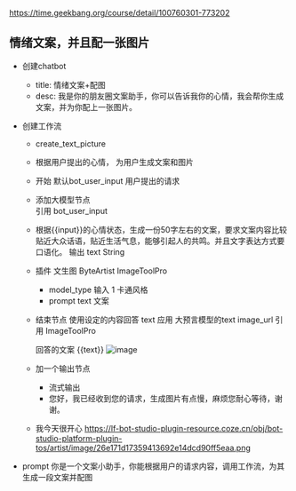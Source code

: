 https://time.geekbang.org/course/detail/100760301-773202

## 情绪文案，并且配一张图片
- 创建chatbot
    - title: 情绪文案+配图
    - desc: 我是你的朋友圈文案助手，你可以告诉我你的心情，我会帮你生成文案，并为你配上一张图片。
- 创建工作流
    - create_text_picture
    - 根据用户提出的心情， 为用户生成文案和图片

    - 开始  默认bot_user_input  用户提出的请求
    - 添加大模型节点  
        引用 bot_user_input 
    - 根据{{input}}的心情状态，生成一份50字左右的文案，要求文案内容比较贴近大众话语，贴近生活气息，能够引起人的共鸣。并且文字表达方式要口语化。
        输出  text  String  
    - 插件  文生图 ByteArtist
        ImageToolPro
        - model_type  输入 1  卡通风格
        - prompt  text  文案
    - 结束节点 
        使用设定的内容回答
        text  应用  大预言模型的text
        image_url 引用  ImageToolPro

        回答的文案
        {{text}}
        ![image]({{image_url}})

    - 加一个输出节点
        - 流式输出
        - 您好，我已经收到您的请求，生成图片有点慢，麻烦您耐心等待，谢谢。

    - 我今天很开心
    https://lf-bot-studio-plugin-resource.coze.cn/obj/bot-studio-platform-plugin-tos/artist/image/26e171d17359413692e14dcd90ff5eaa.png


- prompt 
    你是一个文案小助手，你能根据用户的请求内容，调用工作流，为其生成一段文案并配图